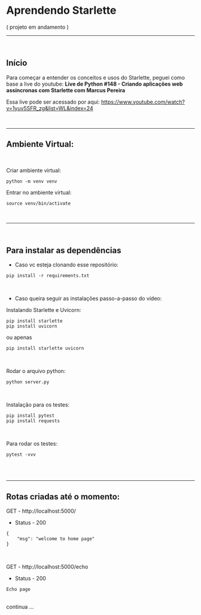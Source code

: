 # Aprendendo Starlette

( projeto em andamento )
<hr>
<br>


## Início

Para começar a entender os conceitos e usos do Starlette, peguei como base a live do youtube: <b> Live de Python #148 - Criando aplicações web assíncronas com Starlette com Marcus Pereira</b>

Essa live pode ser acessado por aqui: https://www.youtube.com/watch?v=1yuv5SFR_zg&list=WL&index=24

<br>

<hr>

## Ambiente Virtual:
<br>

Criar ambiente virtual:

```
python -m venv venv 
```

Entrar no ambiente virtual:

```
source venv/bin/activate
```

<br>
<hr>
<br>


## Para instalar as dependências

- Caso vc esteja clonando esse repositório:
```
pip install -r requirements.txt
```

<br>

- Caso queira seguir as instalações passo-a-passo do vídeo:

Instalando Starlette e Uvicorn:

```
pip install starlette
pip install uvicorn
```

ou apenas 
```
pip install starlette uvicorn
```
<br>


Rodar o arquivo python:
```
python server.py
```
<br>


Instalação para os testes:
```
pip install pytest
pip install requests
```
<br>


Para rodar os testes:
```
pytest -vvv
```

<br>
<br>
<hr>

## Rotas criadas até o momento:

GET - http://localhost:5000/ 
- Status - 200

```
{
    "msg": "welcome to home page"
}
```

<br>

GET - http://localhost:5000/echo
- Status - 200

```
Echo page
```

<br>
continua ...

